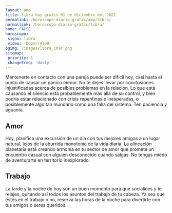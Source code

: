 ```yaml
---
layout: amp
title: libra hoy gratis 01 de diciembre del 2022 
permalink: /horoscopo-diario-gratis/amp/libra/
normallink: /horoscopo-diario-gratis/libra/
home: FALSE
horoscopo:
 signo: libra
 video: -DQpmrrAIeU
ogimg: /images/libra_char.png
sitemap:
 priority: 1
 changefreq: 'daily'
---
```



Mantenerte en contacto con una pareja puede ser difícil hoy, casi hasta el punto de causar un pánico menor. No te dejes llevar por conclusiones injustificadas acerca de posibles problemas en la relación. Lo que está causando el silencio está probablemente más allá de su control, y bien podría estar relacionado con crisis repentinas e inesperadas, o posiblemente algo tan mundano como una falla del sistema. Ten paciencia y aguanta.

## Amor

Hoy, planifica una excursión de un día con tus mejores amigos a un lugar natural, lejos de la aburrida monotonía de la vida diaria. La alineación planetaria está creando armonía en tu sector de amor que promete un encuentro casual con alguien desconocido cuando salgas. No tengas miedo de aventurarte en territorio inexplorado.

## Trabajo

La tarde y la noche de hoy son un buen momento para que socialices y te relajes, quitando así todos los asuntos del trabajo de tu cabeza. Ya sea que estés en el trabajo o no, reserva las horas de la noche para divertirte con tus amigos o seres queridos.
